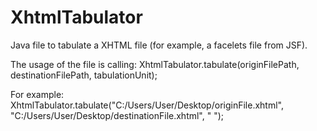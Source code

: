 # XhtmlTabulator
Java file to tabulate a XHTML file (for example, a facelets file from JSF).

The usage of the file is calling:
        XhtmlTabulator.tabulate(originFilePath, destinationFilePath, tabulationUnit);

For example:
        XhtmlTabulator.tabulate("C:/Users/User/Desktop/originFile.xhtml", "C:/Users/User/Desktop/destinationFile.xhtml", "  ");
